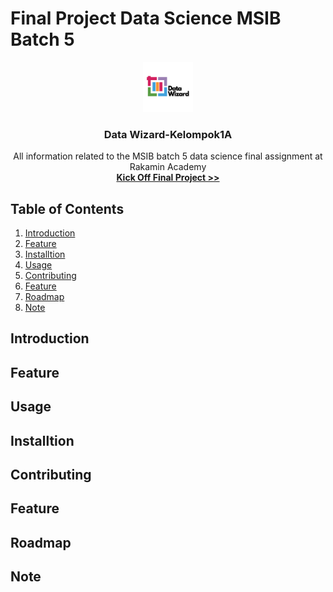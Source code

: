 # Final Project Data Science MSIB Batch 5

<div align="center">
  <a href="https://github.com/HafiizhTH/FinalProject_Kelompok1A/blob/main/Image/Data_Wizard.png">
    <img src="Image/Data_Wizard.png" alt="Logo" width="80" hight="80">
  </a>

  <h3 align="center">Data Wizard-Kelompok1A</h3>

  <p align="center">
    All information related to the MSIB batch 5 data science final assignment at Rakamin Academy
    <br />
    <a href="https://drive.google.com/drive/folders/1SdD0nkZDQ4u5lldXozh9s1V_qsKEj22-">
        <strong>Kick Off Final Project >></strong>
      </a>
  </p>
</div>

## Table of Contents

1. [Introduction](#introduction)
2. [Feature](#Feature)
2. [Installtion](#Installtion)
2. [Usage](#Usage)
2. [Contributing](#Contributing)
2. [Feature](#Feature)
2. [Roadmap](#Roadmap)
2. [Note](#Note)

## Introduction

## Feature

## Usage

## Installtion

## Contributing

## Feature

## Roadmap

## Note

